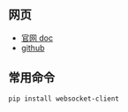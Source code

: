 
## 网页

- [官网 doc](https://websocket-client.readthedocs.io/)
- [github](https://github.com/websocket-client/websocket-client)


## 常用命令

```bash
pip install websocket-client
```